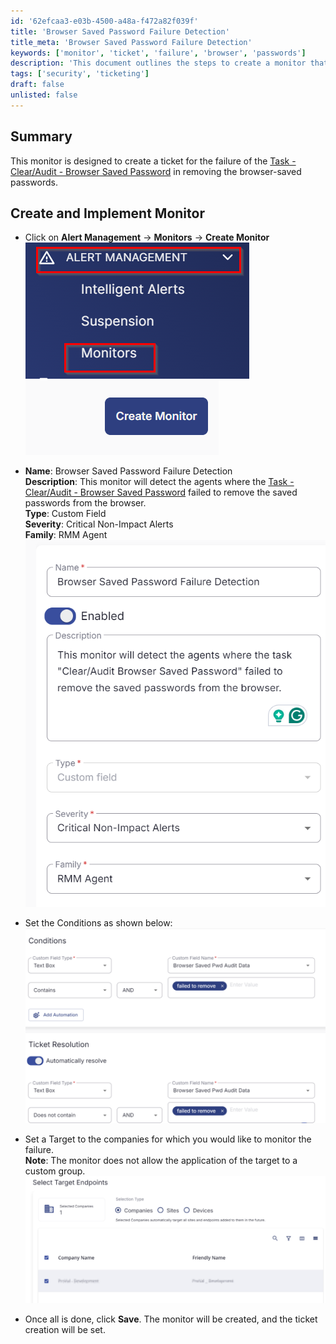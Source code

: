 ```yaml
---
id: '62efcaa3-e03b-4500-a48a-f472a82f039f'
title: 'Browser Saved Password Failure Detection'
title_meta: 'Browser Saved Password Failure Detection'
keywords: ['monitor', 'ticket', 'failure', 'browser', 'passwords']
description: 'This document outlines the steps to create a monitor that generates a ticket when the task to clear or audit browser saved passwords fails. The monitor is essential for ensuring that saved passwords are properly managed and removed when necessary.'
tags: ['security', 'ticketing']
draft: false
unlisted: false
---
```


## Summary

This monitor is designed to create a ticket for the failure of the [Task - Clear/Audit - Browser Saved Password](https://proval.itglue.com/DOC-5078775-17309286) in removing the browser-saved passwords.

## Create and Implement Monitor

- Click on **Alert Management** -> **Monitors** -> **Create Monitor**  
  ![Image 1](../../../static/img/Browser-Saved-Password-Failure-Detection/image_1.png)  
  ![Image 2](../../../static/img/Browser-Saved-Password-Failure-Detection/image_2.png)  

- **Name**: Browser Saved Password Failure Detection  
  **Description**: This monitor will detect the agents where the [Task - Clear/Audit - Browser Saved Password](https://proval.itglue.com/DOC-5078775-17309286) failed to remove the saved passwords from the browser.  
  **Type**: Custom Field  
  **Severity**: Critical Non-Impact Alerts  
  **Family**: RMM Agent  
  ![Image 3](../../../static/img/Browser-Saved-Password-Failure-Detection/image_3.png)  

- Set the Conditions as shown below:  
  ![Image 4](../../../static/img/Browser-Saved-Password-Failure-Detection/image_4.png)  

- Set a Target to the companies for which you would like to monitor the failure.  
  **Note**: The monitor does not allow the application of the target to a custom group.  
  ![Image 5](../../../static/img/Browser-Saved-Password-Failure-Detection/image_5.png)  

- Once all is done, click **Save**. The monitor will be created, and the ticket creation will be set.

